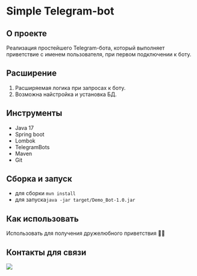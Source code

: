 # Simple Telegram-bot

## О проекте

Реализация простейшего Telegram-бота, который выполняет приветствие 
с именем пользователя, при первом подключении к боту.

## Расширение

1. Расширяемая логика при запросах к боту.
2. Возможна найстройка и установка БД.

## Инструменты
- Java 17
- Spring boot
- Lombok
- TelegramBots
- Maven
- Git

## Сборка и запуск<br>
- для сборки `mvn install`<br>
- для запуска`java -jar target/Demo_Bot-1.0.jar`

## Как использовать<br>
Использовать для получения дружелюбного приветствия 👋🏼

## Контакты для связи<br>
<a href="https://t.me/OvercomingJunk" target="blank"><img src="https://img.icons8.com/clouds/50/000000/telegram-app.png"/></a>